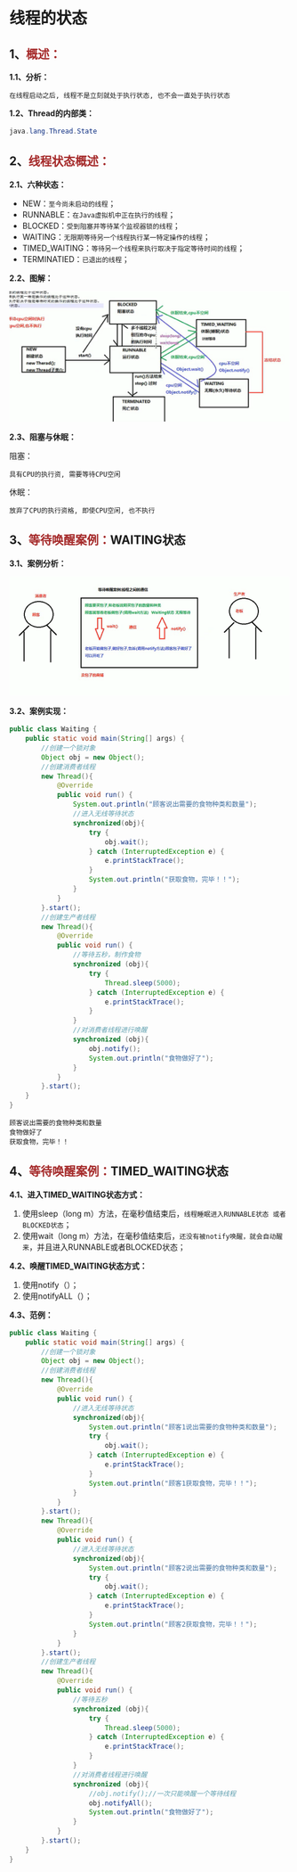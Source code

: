 # 线程的状态

## 1、<span style="color:brown">概述：</span>

**1.1、分析：**

```apl
在线程启动之后, 线程不是立刻就处于执行状态, 也不会一直处于执行状态
```

**1.2、Thread的内部类：**

```java
java.lang.Thread.State
```

## 2、<span style="color:brown">线程状态概述：</span>

**2.1、六种状态：**

- NEW：`至今尚未启动的线程`；
- RUNNABLE：`在Java虚拟机中正在执行的线程`；
- BLOCKED：`受到阻塞并等待某个监视器锁的线程`；
- WAITING：`无限期等待另一个线程执行某一特定操作的线程`；
- TIMED_WAITING：`等待另一个线程来执行取决于指定等待时间的线程`；
- TERMINATIED：`已退出的线程`；

**2.2、图解：**

<img src="https://raw.githubusercontent.com/root-bine/image/main/Typora-image/%E7%BA%BF%E7%A8%8B%E7%8A%B6%E6%80%81.png" style="zoom:150%;" />

**2.3、阻塞与休眠：**

阻塞：

```apl
具有CPU的执行资, 需要等待CPU空闲
```

休眠：

```apl
放弃了CPU的执行资格, 即使CPU空闲, 也不执行
```

## 3、<span style="color:brown">等待唤醒案例：</span>WAITING状态

**3.1、案例分析：**

![](https://raw.githubusercontent.com/root-bine/image/main/Typora-image/%E7%BA%BF%E7%A8%8B%E9%80%9A%E4%BF%A1.png)

**3.2、案例实现：**

```java
public class Waiting {
    public static void main(String[] args) {
        //创建一个锁对象
        Object obj = new Object();
        //创建消费者线程
        new Thread(){
            @Override
            public void run() {
                System.out.println("顾客说出需要的食物种类和数量");
                //进入无线等待状态
                synchronized(obj){
                    try {
                        obj.wait();
                    } catch (InterruptedException e) {
                        e.printStackTrace();
                    }
                    System.out.println("获取食物，完毕！！");
                }
            }
        }.start();
        //创建生产者线程
        new Thread(){
            @Override
            public void run() {
                //等待五秒，制作食物
                synchronized (obj){
                    try {
                        Thread.sleep(5000);
                    } catch (InterruptedException e) {
                        e.printStackTrace();
                    }
                }
                //对消费者线程进行唤醒
                synchronized (obj){
                    obj.notify();
                    System.out.println("食物做好了");
                }
            }
        }.start();
    }
}
```

```apl
顾客说出需要的食物种类和数量
食物做好了
获取食物，完毕！！
```

## 4、<span style="color:brown">等待唤醒案例：</span>TIMED_WAITING状态

**4.1、进入TIMED_WAITING状态方式：**

1. 使用sleep（long  m）方法，在毫秒值结束后，`线程睡眠进入RUNNABLE状态 或者BLOCKED状态`；
2. 使用wait（long  m）方法，在毫秒值结束后，`还没有被notify唤醒，就会自动醒来`，并且进入RUNNABLE或者BLOCKED状态；

**4.2、唤醒TIMED_WAITING状态方式：**

1. 使用notify（）；
2. 使用notifyALL（）；

**4.3、范例：**

```java
public class Waiting {
    public static void main(String[] args) {
        //创建一个锁对象
        Object obj = new Object();
        //创建消费者线程
        new Thread(){
            @Override
            public void run() {
                //进入无线等待状态
                synchronized(obj){
                    System.out.println("顾客1说出需要的食物种类和数量");
                    try {
                        obj.wait();
                    } catch (InterruptedException e) {
                        e.printStackTrace();
                    }
                    System.out.println("顾客1获取食物，完毕！！");
                }
            }
        }.start();
        new Thread(){
            @Override
            public void run() {
                //进入无线等待状态
                synchronized(obj){
                    System.out.println("顾客2说出需要的食物种类和数量");
                    try {
                        obj.wait();
                    } catch (InterruptedException e) {
                        e.printStackTrace();
                    }
                    System.out.println("顾客2获取食物，完毕！！");
                }
            }
        }.start();
        //创建生产者线程
        new Thread(){
            @Override
            public void run() {
                //等待五秒
                synchronized (obj){
                    try {
                        Thread.sleep(5000);
                    } catch (InterruptedException e) {
                        e.printStackTrace();
                    }
                }
                //对消费者线程进行唤醒
                synchronized (obj){
                    //obj.notify();//一次只能唤醒一个等待线程
                    obj.notifyAll();
                    System.out.println("食物做好了");
                }
            }
        }.start();
    }
}
```
